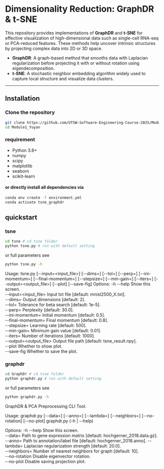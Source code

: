 # Dimensionality Reduction: GraphDR & t-SNE

This repository provides implementations of **GraphDR** and **t-SNE** for effective visualization of high-dimensional data such as single-cell RNA-seq or PCA-reduced features. These methods help uncover intrinsic structures by projecting complex data into 2D or 3D space.

- **GraphDR**: A graph-based method that smooths data with Laplacian regularization before projecting it with or without rotation using eigendecomposition.
- **t-SNE**: A stochastic neighbor embedding algorithm widely used to capture local structure and visualize data clusters.

---

##  Installation
### Clone the repository 

```bash
git clone https://github.com/UTSW-Software-Engineering-Course-2025/Module1_Yuyan.git
cd Module1_Yuyan
```
### requirement 
- Python 3.8+
- numpy
- scipy
- matplotlib
- seaborn
- scikit-learn
#### or directly install all dependencies via 
```bash
conda env create -f environment.yml
conda activate tsne_graphdr

```
##   quickstart 

### tsne 
```bash
cd tsne # cd tsne folder 
python tsne.py # run with default setting 
```
or full parameters see 
```bash
python tsne.py -h
```

Usage:
  tsne.py [--input=<input_file>] [--dims=<int>] [--tol=<float>] [--perp=<float>] [--ini-momentum=<float>] [--final-momentum=<float>]
          [--stepsize=<float>] [--min-gain=<float>] [--iters=<int>] [--output=<output_file>] [--plot] [--save-fig]
Options:
  -h --help             Show this screen.  
  --input=<input_file>       Input txt file [default: mnist2500_X.txt].  
  --dims=<int>               Output dimensions [default: 2].  
  --tol=<float>              Tolerance for beta search [default: 1e-5].  
  --perp=<float>             Perplexity [default: 30.0].  
  --ini-momentum=<float>    Initial momentum [default: 0.5].  
  --final-momentum=<float>   Final momentum [default: 0.8].  
  --stepsize=<float>         Learning rate [default: 500].  
  --min-gain=<float>         Minimum gain value [default: 0.01].  
  --iters=<int>              Number of iterations [default: 1000].  
  --output=<output_file>     Output file path [default: tsne_result.npy].  
  --plot                     Whether to show plot.  
  --save-fig                 Whether to save the plot.  


### graphdr 

```bash
cd GraphDr # cd tsne folder 
python graphdr.py # run with default setting 
```
or full parameters see 
```bash
python graphdr.py -h
```
GraphDR & PCA Preprocessing CLI Tool.

Usage:
  graphdr.py [--data=<path>] [--anno=<path>] [--lambda=<lambda>] [--neighbors=<int>] [--no-rotation] [--no-plot]
  graphdr.py (-h | --help)

Options:
  -h --help             Show this screen.  
  --data=<path>         Path to gene expression matrix [default: hochgerner_2018.data.gz].  
  --anno=<path>         Path to annotation/label file [default: hochgerner_2018.anno].
  --lambda=<lambda>     Laplacian regularization strength [default: 20.0].  
  --neighbors=<int>     Number of nearest neighbors for graph [default: 10].  
  --no-rotation         Disable eigenvector rotation.  
  --no-plot             Disable saving projection plot.  
 




